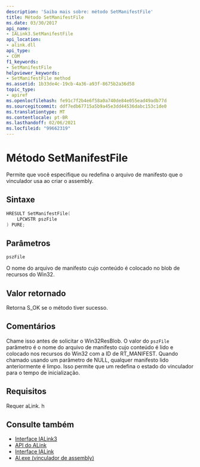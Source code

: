 ```yaml
---
description: 'Saiba mais sobre: método SetManifestFile'
title: Método SetManifestFile
ms.date: 03/30/2017
api_name:
- IALink3.SetManifestFile
api_location:
- alink.dll
api_type:
- COM
f1_keywords:
- SetManifestFile
helpviewer_keywords:
- SetManifestFile method
ms.assetid: 1b33de4c-19cb-4a36-a93f-8675b2a36d58
topic_type:
- apiref
ms.openlocfilehash: fe91c7f2b4e6f58a0a740de84e055ead49adb77d
ms.sourcegitcommit: ddf7edb67715a5b9a45e3dd44536dabc153c1de0
ms.translationtype: MT
ms.contentlocale: pt-BR
ms.lasthandoff: 02/06/2021
ms.locfileid: "99662319"
---
```

# <a name="setmanifestfile-method"></a>Método SetManifestFile

Permite que você especifique ou redefina o arquivo de manifesto que o vinculador usa ao criar o assembly.  
  
## <a name="syntax"></a>Sintaxe  
  
```cpp  
HRESULT SetManifestFile(  
    LPCWSTR pszFile  
) PURE;  
```  
  
## <a name="parameters"></a>Parâmetros  

 `pszFile`  
  
 O nome do arquivo de manifesto cujo conteúdo é colocado no blob de recursos do Win32.  
  
## <a name="return-value"></a>Valor retornado  

 Retorna S_OK se o método tiver sucesso.  
  
## <a name="remarks"></a>Comentários  

 Chame isso antes de solicitar o Win32ResBlob. O valor do `pszFile` parâmetro é o nome do arquivo de manifesto cujo conteúdo é lido e colocado nos recursos do Win32 com a ID de RT_MANIFEST. Quando chamado usando um parâmetro de NULL, qualquer manifesto lido anteriormente é limpo. Isso permite que um redefina o estado do vinculador para o tempo de inicialização.  
  
## <a name="requirements"></a>Requisitos  

 Requer aLink. h  
  
## <a name="see-also"></a>Consulte também

- [Interface IALink3](ialink3-interface.md)
- [API do ALink](index.md)
- [Interface IALink](ialink-interface.md)
- [Al.exe (vinculador de assembly)](../../tools/al-exe-assembly-linker.md)
